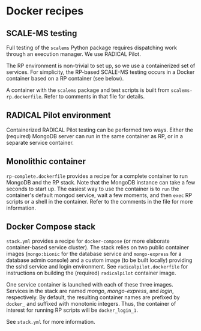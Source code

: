 # Docker recipes

## SCALE-MS testing

Full testing of the `scalems` Python package requires dispatching
work through an execution manager. We use RADICAL Pilot.

The RP environment is non-trivial to set up, so we use a containerized
set of services. For simplicity, the RP-based SCALE-MS testing occurs
in a Docker container based on a RP container (see below).

A container with the `scalems` package and test scripts is built from
`scalems-rp.dockerfile`. Refer to comments in that file for details.

## RADICAL Pilot environment

Containerized RADICAL Pilot testing can be performed two ways.
Either the (required) MongoDB server can run in the same container
as RP, or in a separate service container.

## Monolithic container

`rp-complete.dockerfile` provides a recipe for a complete container
to run MongoDB and the RP stack. Note that the MongoDB instance can
take a few seconds to start up. The easiest way to use the container
is to `run` the container's default mongod service, wait a few moments,
and then `exec` RP scripts or a shell in the container. Refer to the
comments in the file for more information.

## Docker Compose stack

`stack.yml` provides a recipe for `docker-compose` (or more elaborate
container-based service cluster). The stack relies on two public
container images (`mongo:bionic` for the database service and
`mongo-express` for a database admin console) and a custom image
(to be built locally) providing the sshd service and login environment.
See `radicalpilot.dockerfile` for instructions on
building the (required) `radicalpilot` container image.

One service container is launched with each of these three images.
Services in the stack are named *mongo*, *mongo-express*, and *login*, respectively.
By default, the resulting container names are prefixed by `docker_` and suffixed
with monotonic integers. Thus, the container of interest for running
RP scripts will be `docker_login_1`.

See `stack.yml` for more information.
